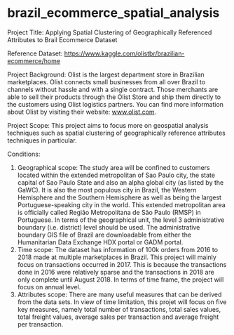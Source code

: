 # brazil_ecommerce_spatial_analysis

Project Title: 
Applying Spatial Clustering of Geographically Referenced Attributes to Brail Ecommerce Dataset

Reference Dataset: 
https://www.kaggle.com/olistbr/brazilian-ecommerce/home

Project Background: 
Olist is the largest department store in Brazilian marketplaces. Olist connects small businesses from all over Brazil to channels without hassle and with a single contract. Those merchants are able to sell their products through the Olist Store and ship them directly to the customers using Olist logistics partners. You can find more information about Olist by visiting their website: www.olist.com.

Project Scope:
This project aims to focus more on geospatial analysis techniques such as spatial clustering of geographically reference attributes techniques in particular. 

Conditions: 
1. Geographical scope: The study area will be confined to customers located within the extended metropolitan of Sao Paulo city, the state capital of Sao Paulo State and also an alpha global city (as listed by the GaWC). It is also the most populous city in Brazil, the Western Hemisphere and the Southern Hemisphere as well as being the largest Portuguese-speaking city in the world. This extended metropolitan area is officially called Região Metropolitana de São Paulo (RMSP) in Portuguese. In terms of the
geographical unit, the level 3 administrative boundary (i.e. district) level should be used. The administrative boundary GIS file of Brazil are downloadable from either the Humanitarian Data Exchange HDX portal or GADM portal.
2. Time scope: The dataset has information of 100k orders from 2016 to 2018 made at multiple marketplaces in Brazil. This project will mainly focus on transactions occurred in 2017. This is because the transactions done in 2016 were relatively sparse and the transactions in 2018 are only complete until August 2018. In terms of time frame, the project will focus on annual level.
3. Attributes scope: There are many useful measures that can be derived from the data sets. In view of time limitation, this projet will focus on five key measures, namely total number of transactions, total sales values, total freight values, average sales per transaction and average freight per transaction.



